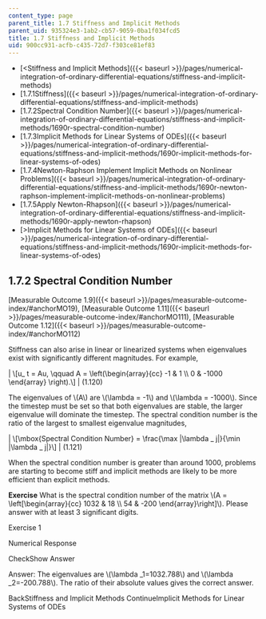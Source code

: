 ```yaml
---
content_type: page
parent_title: 1.7 Stiffness and Implicit Methods
parent_uid: 935324e3-1ab2-cb57-9059-0ba1f034fcd5
title: 1.7 Stiffness and Implicit Methods
uid: 900cc931-acfb-c435-72d7-f303ce81ef83
---
```


*   [<Stiffness and Implicit Methods]({{< baseurl >}}/pages/numerical-integration-of-ordinary-differential-equations/stiffness-and-implicit-methods)
*   [1.7.1Stiffness]({{< baseurl >}}/pages/numerical-integration-of-ordinary-differential-equations/stiffness-and-implicit-methods)
*   [1.7.2Spectral Condition Number]({{< baseurl >}}/pages/numerical-integration-of-ordinary-differential-equations/stiffness-and-implicit-methods/1690r-spectral-condition-number)
*   [1.7.3Implicit Methods for Linear Systems of ODEs]({{< baseurl >}}/pages/numerical-integration-of-ordinary-differential-equations/stiffness-and-implicit-methods/1690r-implicit-methods-for-linear-systems-of-odes)
*   [1.7.4Newton-Raphson Implement Implicit Methods on Nonlinear Problems]({{< baseurl >}}/pages/numerical-integration-of-ordinary-differential-equations/stiffness-and-implicit-methods/1690r-newton-raphson-implement-implicit-methods-on-nonlinear-problems)
*   [1.7.5Apply Newton-Rhapson]({{< baseurl >}}/pages/numerical-integration-of-ordinary-differential-equations/stiffness-and-implicit-methods/1690r-apply-newton-rhapson)
*   [\>Implicit Methods for Linear Systems of ODEs]({{< baseurl >}}/pages/numerical-integration-of-ordinary-differential-equations/stiffness-and-implicit-methods/1690r-implicit-methods-for-linear-systems-of-odes)

1.7.2 Spectral Condition Number
-------------------------------

[Measurable Outcome 1.9]({{< baseurl >}}/pages/measurable-outcome-index/#anchorMO19), [Measurable Outcome 1.11]({{< baseurl >}}/pages/measurable-outcome-index/#anchorMO111), [Measurable Outcome 1.12]({{< baseurl >}}/pages/measurable-outcome-index/#anchorMO112)

Stiffness can also arise in linear or linearized systems when eigenvalues exist with significantly different magnitudes. For example,

| \\\[u\_ t = Au, \\qquad A = \\left(\\begin{array}{cc} -1 & 1 \\\\ 0 & -1000 \\end{array} \\right).\\\] | (1.120) 

The eigenvalues of \\(A\\) are \\(\\lambda = -1\\) and \\(\\lambda = -1000\\). Since the timestep must be set so that both eigenvalues are stable, the larger eigenvalue will dominate the timestep. The spectral condition number is the ratio of the largest to smallest eigenvalue magnitudes,

| \\\[\\mbox{Spectral Condition Number} = \\frac{\\max &#124;\\lambda \_ j&#124;}{\\min &#124;\\lambda \_ j&#124;}\\\] | (1.121) 

When the spectral condition number is greater than around 1000, problems are starting to become stiff and implicit methods are likely to be more efficient than explicit methods.

**Exercise** What is the spectral condition number of the matrix \\(A = \\left\[\\begin{array}{cc} 1032 & 18 \\\\ 54 & -200 \\end{array}\\right\]\\). Please answer with at least 3 significant digits.

Exercise 1

Numerical Response

CheckShow Answer

Answer: The eigenvalues are \\(\\lambda \_1=1032.788\\) and \\(\\lambda \_2=-200.788\\). The ratio of their absolute values gives the correct answer.

BackStiffness and Implicit Methods ContinueImplicit Methods for Linear Systems of ODEs